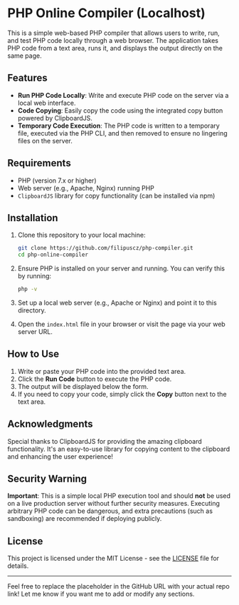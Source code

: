 # PHP Online Compiler (Localhost)

This is a simple web-based PHP compiler that allows users to write, run, and test PHP code locally through a web browser. The application takes PHP code from a text area, runs it, and displays the output directly on the same page.

## Features

* **Run PHP Code Locally**: Write and execute PHP code on the server via a local web interface.
* **Code Copying**: Easily copy the code using the integrated copy button powered by ClipboardJS.
* **Temporary Code Execution**: The PHP code is written to a temporary file, executed via the PHP CLI, and then removed to ensure no lingering files on the server.

## Requirements

* PHP (version 7.x or higher)
* Web server (e.g., Apache, Nginx) running PHP
* `ClipboardJS` library for copy functionality (can be installed via npm)

## Installation

1. Clone this repository to your local machine:

   ```bash
   git clone https://github.com/filipuscz/php-compiler.git
   cd php-online-compiler
   ```

2. Ensure PHP is installed on your server and running. You can verify this by running:

   ```bash
   php -v
   ```

3. Set up a local web server (e.g., Apache or Nginx) and point it to this directory.

4. Open the `index.html` file in your browser or visit the page via your web server URL.

## How to Use

1. Write or paste your PHP code into the provided text area.
2. Click the **Run Code** button to execute the PHP code.
3. The output will be displayed below the form.
4. If you need to copy your code, simply click the **Copy** button next to the text area.

## Acknowledgments

Special thanks to ClipboardJS
for providing the amazing clipboard functionality. It's an easy-to-use library for copying content to the clipboard and enhancing the user experience!

## Security Warning

**Important**: This is a simple local PHP execution tool and should **not** be used on a live production server without further security measures. Executing arbitrary PHP code can be dangerous, and extra precautions (such as sandboxing) are recommended if deploying publicly.

## License

This project is licensed under the MIT License - see the [LICENSE](LICENSE) file for details.

---

Feel free to replace the placeholder in the GitHub URL with your actual repo link! Let me know if you want me to add or modify any sections.
